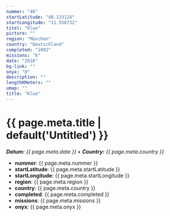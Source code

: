 ```yaml
---
nummer: "48"
startLatitude: "48.133124"
startLongitude: "11.558732"
titel: "Klue"
picture: ""
region: "München"
country: "Deutschland"
completed: "1092"
missions: "6"
date: "2016"
bg-link: ""
onyx: "0"
description: ""
lengthKMeters: ""
umap: ""
title: "Klue"
---
```

# {{ page.meta.title | default('Untitled') }}

_**Datum:** {{ page.meta.date }} • **Country:** {{ page.meta.country }}_

- **nummer**: {{ page.meta.nummer }}
- **startLatitude**: {{ page.meta.startLatitude }}
- **startLongitude**: {{ page.meta.startLongitude }}
- **region**: {{ page.meta.region }}
- **country**: {{ page.meta.country }}
- **completed**: {{ page.meta.completed }}
- **missions**: {{ page.meta.missions }}
- **onyx**: {{ page.meta.onyx }}
